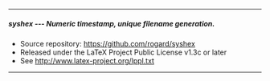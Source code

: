 ----------------------------------------------------------------
##### syshex --- Numeric timestamp, unique filename generation.
- Source repository: https://github.com/rogard/syshex
- Released under the LaTeX Project Public License v1.3c or later
- See http://www.latex-project.org/lppl.txt
----------------------------------------------------------------

